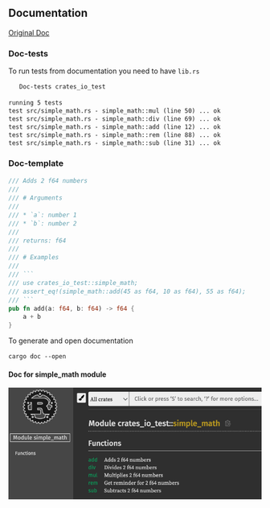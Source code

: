 ## Documentation

[Original Doc](https://doc.rust-lang.org/book/ch14-00-more-about-cargo.html)

### Doc-tests

To run tests from documentation you need to have `lib.rs`

```
   Doc-tests crates_io_test

running 5 tests
test src/simple_math.rs - simple_math::mul (line 50) ... ok
test src/simple_math.rs - simple_math::div (line 69) ... ok
test src/simple_math.rs - simple_math::add (line 12) ... ok
test src/simple_math.rs - simple_math::rem (line 88) ... ok
test src/simple_math.rs - simple_math::sub (line 31) ... ok
```

### Doc-template

```rust
/// Adds 2 f64 numbers
///
/// # Arguments
///
/// * `a`: number 1
/// * `b`: number 2
///
/// returns: f64
///
/// # Examples
///
/// ```
/// use crates_io_test::simple_math;
/// assert_eq!(simple_math::add(45 as f64, 10 as f64), 55 as f64);
/// ```
pub fn add(a: f64, b: f64) -> f64 {
    a + b
}
```

To generate and open documentation

```shell
cargo doc --open
```

#### Doc for simple_math module

![img-1](/ex-23-cargo-and-cratesio/docs/img-1.png)
